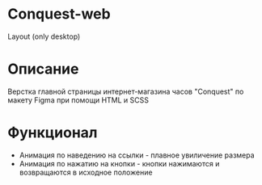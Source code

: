 # Conquest-web
Layout (only desktop)
# Описание
Верстка главной страницы интернет-магазина часов "Conquest" по макету Figma при помощи HTML и SCSS
# Функционал
- Анимация по наведению на ссылки - плавное увиличение размера
- Анимация по нажатию на кнопки - кнопки нажимаются и возвращаются в исходное положение
